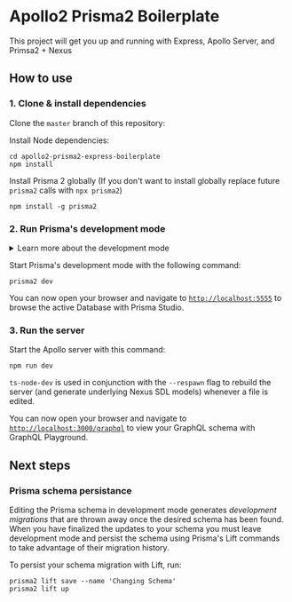# Apollo2 Prisma2 Boilerplate

This project will get you up and running with Express, Apollo Server, and Primsa2 + Nexus

## How to use

### 1. Clone & install dependencies

Clone the `master` branch of this repository:

Install Node dependencies:

```
cd apollo2-prisma2-express-boilerplate
npm install
```

Install Prisma 2 globally (If you don't want to install globally replace future `prisma2` calls with `npx prisma2`)

```
npm install -g prisma2
```

### 2. Run Prisma's development mode

<Details><Summary>Learn more about the development mode</Summary>

Prisma's [development mode](https://github.com/prisma/prisma2/blob/master/docs/development-mode.md) watches your [Prisma schema](https://github.com/prisma/prisma2/blob/master/docs/prisma-schema-file.md) on the file system. Whenever there's a change in the schema, the Prisma Framework CLI performs two major tasks in the background:

- map the Prisma schema to your database schema (i.e., perform a schema migration in the database)
- regenerate the Photon.js database client based on the new Prisma schema

It also runs a web server to host [Prisma Studio](https://github.com/prisma/studio), at [`http://localhost:5555`](http://localhost:5555).

</Details>

Start Prisma's development mode with the following command:

```
prisma2 dev
```

You can now open your browser and navigate to [`http://localhost:5555`](http://localhost:5555) to browse the active Database with Prisma Studio.

### 3. Run the server

Start the Apollo server with this command:

```
npm run dev
```

`ts-node-dev` is used in conjunction with the `--respawn` flag to rebuild the server (and generate underlying Nexus SDL models) whenever a file is edited.

You can now open your browser and navigate to [`http://localhost:3000/graphql`](http://localhost:3000/graphql) to view your GraphQL schema with GraphQL Playground.

## Next steps

### Prisma schema persistance

Editing the Prisma schema in development mode generates _development migrations_ that are thrown away once the desired schema has been found. When you have finalized the updates to your schema you must leave development mode and persist the schema using Prisma's Lift commands to take advantage of their migration history.

To persist your schema migration with Lift, run:

```
prisma2 lift save --name 'Changing Schema'
prisma2 lift up
```
